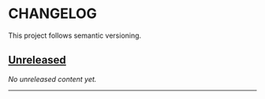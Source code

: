 # CHANGELOG

This project follows semantic versioning.

## [Unreleased]

*No unreleased content yet.*

---


[Unreleased]: https://github.com/animaltrackapp/general/blob/main/CHANGELOG.md
